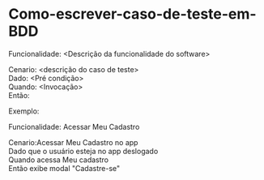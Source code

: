 # Como-escrever-caso-de-teste-em-BDD

Funcionalidade: <Descrição da funcionalidade do software>

Cenario: <descrição do caso de teste>  
	Dado: <Pré condição>  
	Quando: <Invocação>  
  Então: <Comportamento esperado>

Exemplo:

Funcionalidade: Acessar Meu Cadastro

Cenario:Acessar Meu Cadastro no app  
	Dado que o usuário esteja no app deslogado  
	Quando acessa Meu cadastro  
	Então exibe modal "Cadastre-se"  
